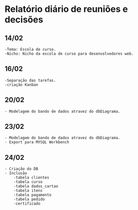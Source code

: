 # Relatório diário de reuniões e decisões

## 14/02

    -Tema: Escola de curso.
    -Nicho: Nicho da escola de curso para desenvolvedores web.

## 16/02

    -Separação das tarefas.
    -criação Kanban

## 20/02

    - Modelagem do bando de dados atravez do dbDiagrama.

## 23/02

    - Modelagem do bando de dados atravez do dbDiagrama.
    - Export para MYSQL Workbench

## 24/02

    - Criação do DB
    - Inclusão 
        -tabela clientes
        -tabela curso
        -tabela dados_cartao
        -tabela itens
        -tabela pagamento
        -tabela pedido
        -certificado